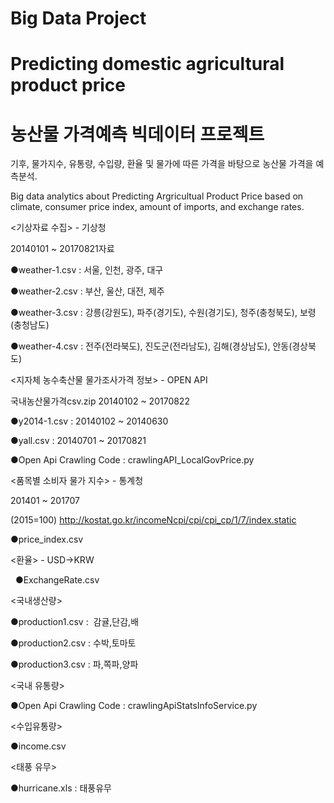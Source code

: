 # Big Data Project
# Predicting domestic agricultural product price

# 농산물 가격예측 빅데이터 프로젝트
기후, 물가지수, 유통량, 수입량, 환율 및 물가에 따른 가격을 바탕으로 농산물 가격을 예측분석. 

Big data analytics about Predicting Argricultual Product Price based on climate, consumer price index, amount of imports,
and exchange rates.

<기상자료 수집> - 기상청 

20140101 ~ 20170821자료

●weather-1.csv : 서울, 인천, 광주, 대구

●weather-2.csv : 부산, 울산, 대전, 제주

●weather-3.csv : 강릉(강원도), 파주(경기도), 수원(경기도), 청주(충청북도), 보령(충청남도)

●weather-4.csv : 전주(전라북도), 진도군(전라남도), 김해(경상남도), 안동(경상북도)


<지자체 농수축산물 물가조사가격 정보> - OPEN API

국내농산물가격csv.zip
20140102 ~ 20170822

●y2014-1.csv : 20140102 ~ 20140630

●yall.csv : 20140701 ~ 20170821

●Open Api Crawling Code : crawlingAPI_LocalGovPrice.py


<품목별 소비자 물가 지수> - 통계청

201401 ~ 201707

(2015=100) http://kostat.go.kr/incomeNcpi/cpi/cpi_cp/1/7/index.static 

●price_index.csv


<환율> - USD->KRW

  
●ExchangeRate.csv
  
  
<국내생산량>

●production1.csv :  감귤,단감,배

●production2.csv : 수박,토마토

●production3.csv : 파,쪽파,양파


<국내 유통량>

●Open Api Crawling Code : crawlingApiStatsInfoService.py

<수입유통량>

●income.csv

<태풍 유무>

●hurricane.xls : 태풍유무

